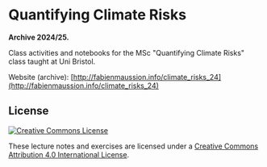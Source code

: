 # Quantifying Climate Risks

**Archive 2024/25.**

Class activities and notebooks for the MSc "Quantifying Climate Risks" class taught at Uni Bristol.

Website (archive): [http://fabienmaussion.info/climate_risks_24](http://fabienmaussion.info/climate_risks_24)

## License

[![Creative Commons License](https://mirrors.creativecommons.org/presskit/buttons/88x31/svg/by.svg)](https://creativecommons.org/licenses/by/4.0/)

These lecture notes and exercises are licensed under a [Creative Commons Attribution 4.0 International License](https://creativecommons.org/licenses/by/4.0/).
